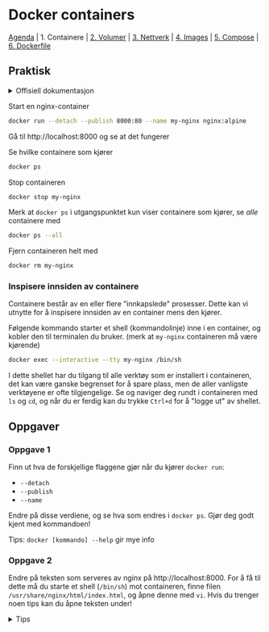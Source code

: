 # Docker containers

[Agenda](/README.md) | 1. Containere | [2. Volumer](/volumes/README.md) | [3. Nettverk](/networks/README.md) | [4. Images](/images/README.md) | [5. Compose](/compose/README.md) | [6. Dockerfile](/dockerfiles/README.md)

## Praktisk

<details>
  <summary>Offisiell dokumentasjon</summary>

  - [docker run](https://docs.docker.com/engine/reference/run/)
  - [docker ps](https://docs.docker.com/engine/reference/commandline/ps/)
  - [docker stop](https://docs.docker.com/engine/reference/commandline/stop/)
  - [docker rm](https://docs.docker.com/engine/reference/commandline/rm/)
  - [docker exec](https://docs.docker.com/engine/reference/commandline/exec/)
</details>

Start en nginx-container

```sh
docker run --detach --publish 8000:80 --name my-nginx nginx:alpine
```

Gå til http://localhost:8000 og se at det fungerer

Se hvilke containere som kjører

```sh
docker ps
```

Stop containeren

```sh
docker stop my-nginx
```

Merk at `docker ps` i utgangspunktet kun viser containere som kjører, se _alle_ containere med

```sh
docker ps --all
```

Fjern containeren helt med

```sh
docker rm my-nginx
```

### Inspisere innsiden av containere

Containere består av en eller flere "innkapslede" prosesser. Dette kan vi utnytte for å inspisere innsiden av en container mens den kjører. 

Følgende kommando starter et shell (kommandolinje) inne i en container, og kobler den til terminalen du bruker. (merk at `my-nginx` containeren må være kjørende)

```sh
docker exec --interactive --tty my-nginx /bin/sh
```

I dette shellet har du tilgang til alle verktøy som er installert i containeren, det kan være ganske begrenset for å spare plass, men de aller vanligste verktøyene er ofte tilgjengelige. Se og naviger deg rundt i containeren med `ls` og `cd`, og når du er ferdig kan du trykke `Ctrl+d` for å "logge ut" av shellet.

## Oppgaver

### Oppgave 1

Finn ut hva de forskjellige flaggene gjør når du kjører `docker run`:

- `--detach`
- `--publish`
- `--name`

Endre på disse verdiene, og se hva som endres i `docker ps`. Gjør deg godt kjent med kommandoen!

Tips: `docker [kommando] --help` gir mye info

### Oppgave 2

Endre på teksten som serveres av nginx på http://localhost:8000. For å få til dette må du starte et shell (`/bin/sh`) mot containeren, finne filen `/usr/share/nginx/html/index.html`, og åpne denne med `vi`. Hvis du trenger noen tips kan du åpne teksten under!

<details>
  <summary>Tips</summary>

  `vi` er litt knotete å bruke. En enkel måte å endre filen på er å :

  - Åpne filen med `vi /usr/share/nginx/html/index.html`
  - Trykke `:` for å skrive inn en kommando
  - Skrive inn `%s/to nginx/to outer space/` og trykke enter
  - Lagre og gå ut av filen ved å trykke `:x` og så enter

  Åpne nettleseren igjen, og se den oppdaterte teksten!
</details>
